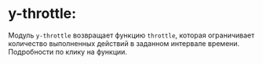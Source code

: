 # y-throttle:

Модуль `y-throttle` возвращает функцию `throttle`,
которая ограничивает количество выполненных действий в заданном интервале времени.
Подробности по клику на функции.

<!--JS_API-->
